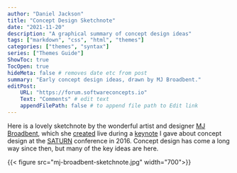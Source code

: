 ```yaml
---
author: "Daniel Jackson"
title: "Concept Design Sketchnote"
date: "2021-11-20"
description: "A graphical summary of concept design ideas"
tags: ["markdown", "css", "html", "themes"]
categories: ["themes", "syntax"]
series: ["Themes Guide"]
ShowToc: true
TocOpen: true
hideMeta: false # removes date etc from post
summary: "Early concept design ideas, drawn by MJ Broadbent."
editPost:
    URL: "https://forum.softwareconcepts.io"
    Text: "Comments" # edit text
    appendFilePath: false # to append file path to Edit link
---
```


Here is a lovely sketchnote by the wonderful artist and designer [MJ Broadbent](https://mjbroadbent.com), which she [created](https://twitter.com/mjbroadbent/status/728031935998533632) live during a [keynote](https://www.youtube.com/watch?v=blLhklI625s) I gave about concept design at the [SATURN](https://www.sei.cmu.edu/news-events/news/article.cfm?assetid=455035) conference in 2016. Concept design has come a long way since then, but many of the key ideas are here.

{{< figure src="mj-broadbent-sketchnote.jpg" width="700">}}
